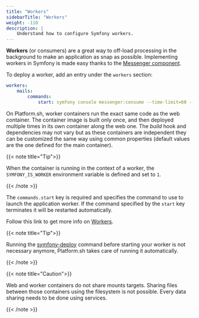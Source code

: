 ```yaml
---
title: "Workers"
sidebarTitle: "Workers"
weight: -110
description: |
    Understand how to configure Symfony workers.
---
```


**Workers** (or consumers) are a great way to off-load processing in the
background to make an application as snap as possible. Implementing workers in
Symfony is made easy thanks to the [Messenger
component](https://symfony.com/doc/current/components/messenger.html).

To deploy a worker, add an entry under the ``workers`` section:

```yaml {location=".platform.app.yaml"}
workers:
    mails:
        commands:
            start: symfony console messenger:consume --time-limit=60 --memory-limit=128M
```

On Platform.sh, worker containers run the exact same code as the web container.
The container image is built only once, and then deployed multiple times in its
own container along the web one. The *build* hook and dependencies may not vary
but as these containers are independent they can be customized the same way
using common properties (default values are the one defined for the main
container).

{{< note title="Tip">}}

When the container is running in the context of a worker, the
`SYMFONY_IS_WORKER` environment variable is defined and set to `1`.

{{< /note >}}

The ``commands.start`` key is required and specifies the command to use to
launch the application worker. If the command specified by the ``start`` key
terminates it will be restarted automatically.

Follow this link to get more info on [Workers](../../../create-apps/app-reference.html#workers).

{{< note title="Tip">}}

Running the [symfony-deploy](#symfony-deploy) command before starting your worker is not necessary anymore, Platform.sh takes care of running it automatically.

{{< /note >}}

{{< note title="Caution">}}

Web and worker containers do not share mounts targets.
Sharing files between those containers using the filesystem is not possible.
Every data sharing needs to be done using services.

{{< /note >}}
